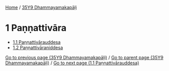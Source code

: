 
[Home](/) / [35Y9 Dhammayamakapāḷi](/tipitaka/35Y9.md)

# 1 Paṇṇattivāra

* [1.1 Paṇṇattivārauddesa](/tipitaka/35Y9/1/1.1.md)
* [1.2 Paṇṇattivāraniddesa](/tipitaka/35Y9/1/1.2.md)

[Go to previous page (35Y9 Dhammayamakapāḷi)](/tipitaka/35Y9/0.md) / [Go to parent page (35Y9 Dhammayamakapāḷi)](/tipitaka/35Y9/0.md) / [Go to next page (1.1 Paṇṇattivārauddesa)](/tipitaka/35Y9/1/1.1.md)


